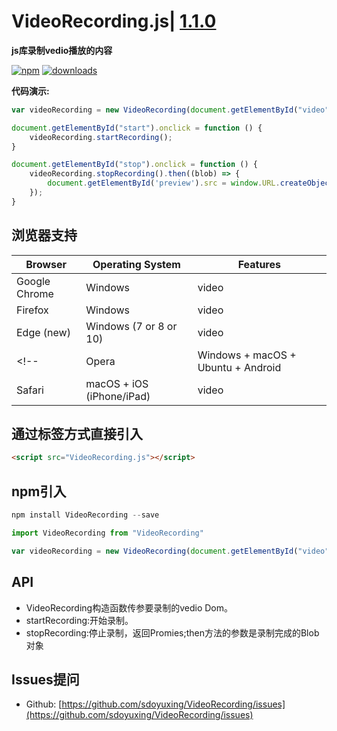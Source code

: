 # VideoRecording.js| [1.1.0](https://github.com/sdoyuxing/VideoRecording/blob/master/ReleaseNote.md)

**js库录制vedio播放的内容**


[![npm](https://img.shields.io/npm/v/videorecording.svg)](https://npmjs.org/package/videorecording) [![downloads](https://img.shields.io/npm/dm/videorecording.svg)](https://npmjs.org/package/videorecording)

**代码演示:**

```javascript
var videoRecording = new VideoRecording(document.getElementById("video"))

document.getElementById("start").onclick = function () {
    videoRecording.startRecording();
}

document.getElementById("stop").onclick = function () {
    videoRecording.stopRecording().then((blob) => {
        document.getElementById('preview').src = window.URL.createObjectURL(blob);
    });
}
```


## 浏览器支持

| Browser        | Operating System                    | Features               |
| -------------  |-------------                        |---------------------   |
| Google Chrome  | Windows                             |  video |
| Firefox        | Windows                             |  video |
| Edge (new)     | Windows (7 or 8 or 10)              |  video |
<!-- | Opera          | Windows + macOS + Ubuntu + Android  |  video  |
| Safari         | macOS + iOS (iPhone/iPad)           |  video  | -->



## 通过标签方式直接引入

```html
<script src="VideoRecording.js"></script>
```


## npm引入

```javascript
npm install VideoRecording --save
```

```javascript
import VideoRecording from "VideoRecording"

var videoRecording = new VideoRecording(document.getElementById("video"))
```

## API

* VideoRecording构造函数传参要录制的vedio Dom。
* startRecording:开始录制。
* stopRecording:停止录制，返回Promies;then方法的参数是录制完成的Blob对象

## Issues提问

* Github: [https://github.com/sdoyuxing/VideoRecording/issues](https://github.com/sdoyuxing/VideoRecording/issues)






